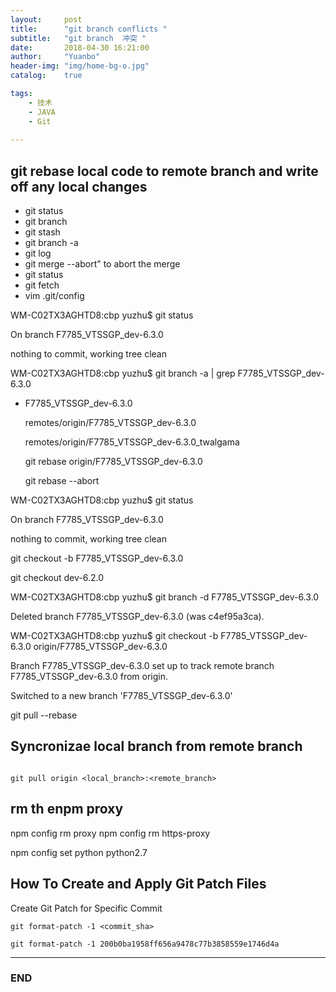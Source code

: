 ```yaml
---
layout:     post
title:      "git branch conflicts "
subtitle:   "git branch  冲突 "
date:       2018-04-30 16:21:00
author:     "Yuanbo"
header-img: "img/home-bg-o.jpg"
catalog:    true

tags:
    - 技术
    - JAVA
    - Git
    
---
```



## git rebase local code to remote branch and write off any local changes 







- git status 
- git branch
- git stash
- git branch -a
- git log
- git merge --abort" to abort the merge
- git status
- git fetch
- vim .git/config

WM-C02TX3AGHTD8:cbp yuzhu$ git status

On branch F7785_VTSSGP_dev-6.3.0

nothing to commit, working tree clean

WM-C02TX3AGHTD8:cbp yuzhu$ git branch -a | grep F7785_VTSSGP_dev-6.3.0
* F7785_VTSSGP_dev-6.3.0

  remotes/origin/F7785_VTSSGP_dev-6.3.0
  
  remotes/origin/F7785_VTSSGP_dev-6.3.0_twalgama
  
  
  git rebase origin/F7785_VTSSGP_dev-6.3.0
  
  git rebase --abort
  
 WM-C02TX3AGHTD8:cbp yuzhu$ git status
 
 On branch F7785_VTSSGP_dev-6.3.0
 
 nothing to commit, working tree clean 
  

 git checkout -b F7785_VTSSGP_dev-6.3.0

 git checkout dev-6.2.0
 
 
 WM-C02TX3AGHTD8:cbp yuzhu$ git branch -d F7785_VTSSGP_dev-6.3.0
 
 
 Deleted branch F7785_VTSSGP_dev-6.3.0 (was c4ef95a3ca).
 
 
 WM-C02TX3AGHTD8:cbp yuzhu$ git checkout -b F7785_VTSSGP_dev-6.3.0 origin/F7785_VTSSGP_dev-6.3.0
 
 Branch F7785_VTSSGP_dev-6.3.0 set up to track remote branch F7785_VTSSGP_dev-6.3.0 from origin.
 
 Switched to a new branch 'F7785_VTSSGP_dev-6.3.0'


git pull --rebase



##  Syncronizae local branch from remote branch

```shell

git pull origin <local_branch>:<remote_branch>

```


## rm th enpm proxy 
npm config rm proxy
npm config rm https-proxy

npm config set python python2.7


## How To Create and Apply Git Patch Files


Create Git Patch for Specific Commit
```git
git format-patch -1 <commit_sha>

git format-patch -1 200b0ba1958ff656a9478c77b3858559e1746d4a 
```

---

### END

